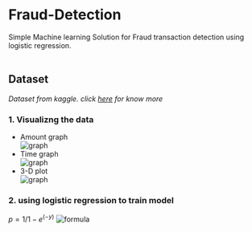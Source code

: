 # Fraud-Detection
Simple Machine learning Solution for Fraud transaction detection using logistic regression. 
</br></br>
## Dataset
*Dataset from kaggle. click [here](https://www.kaggle.com/mlg-ulb/creditcardfraud) for know more* </br>

### 1. Visualizng the data

*  Amount graph</br>
   ![graph](https://github.com/raita0100/Fraud-Detection/blob/master/Images/AmountvsClass.png)
*  Time graph</br>
   ![graph](https://github.com/raita0100/Fraud-Detection/blob/master/Images/TimevsClass.png)
*  3-D plot</br>
   ![graph](https://github.com/raita0100/Fraud-Detection/blob/master/Images/3D-map.png)
   </br>
### 2. using logistic regression to train model
$p = 1/1-e^(-y)$
![formula](https://github.com/raita0100/Fraud-Detection/blob/master/Images/content_lr_2.png)
